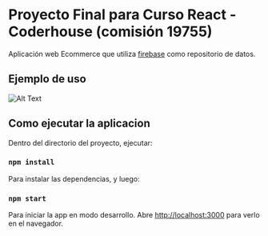 # Proyecto Final para Curso React - Coderhouse (comisión 19755)

Aplicación web Ecommerce que utiliza [firebase](https://firebase.google.com/?hl=es-419) como repositorio de datos.

## Ejemplo de uso

![Alt Text](https://github.com/brian-exe/EcommerCoder/blob/master/62ce0fea-2800-49e8-8775-6b6e1d5d21a9.gif)

## Como ejecutar la aplicacion

Dentro del directorio del proyecto, ejecutar:

### `npm install` 
Para instalar las dependencias, y luego:

### `npm start`

Para iniciar la app en modo desarrollo.
Abre [http://localhost:3000](http://localhost:3000) para verlo en el navegador.
